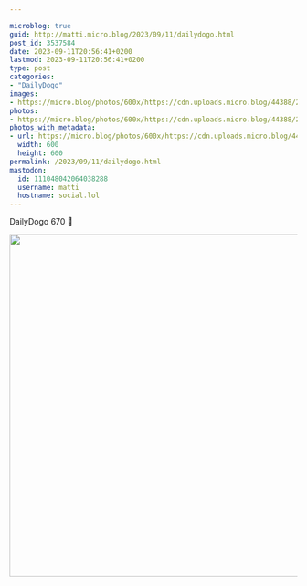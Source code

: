 ```yaml
---

microblog: true
guid: http://matti.micro.blog/2023/09/11/dailydogo.html
post_id: 3537584
date: 2023-09-11T20:56:41+0200
lastmod: 2023-09-11T20:56:41+0200
type: post
categories:
- "DailyDogo"
images:
- https://micro.blog/photos/600x/https://cdn.uploads.micro.blog/44388/2023/fb4d6605ad0e4c328aa1513e9c2401ff.jpg
photos:
- https://micro.blog/photos/600x/https://cdn.uploads.micro.blog/44388/2023/fb4d6605ad0e4c328aa1513e9c2401ff.jpg
photos_with_metadata:
- url: https://micro.blog/photos/600x/https://cdn.uploads.micro.blog/44388/2023/fb4d6605ad0e4c328aa1513e9c2401ff.jpg
  width: 600
  height: 600
permalink: /2023/09/11/dailydogo.html
mastodon:
  id: 111048042064038288
  username: matti
  hostname: social.lol
---
```

DailyDogo 670 🐶

<img src="https://micro.blog/photos/600x/https://blog.martin-haehnel.de/uploads/2023/fb4d6605ad0e4c328aa1513e9c2401ff.jpg" width="600" height="600" alt="" />
